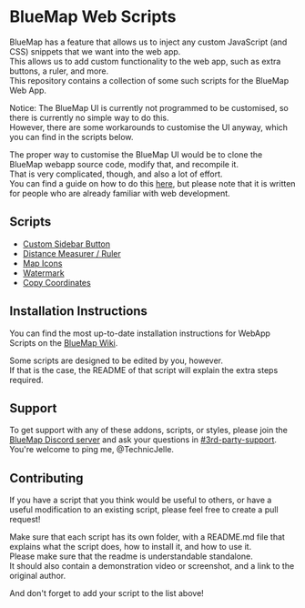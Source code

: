 # BlueMap Web Scripts

BlueMap has a feature that allows us to inject any custom JavaScript (and CSS) snippets that we want into the web app.  
This allows us to add custom functionality to the web app, such as extra buttons, a ruler, and more.  
This repository contains a collection of some such scripts for the BlueMap Web App.

Notice: The BlueMap UI is currently not programmed to be customised, so there is currently no simple way to do this.  
However, there are some workarounds to customise the UI anyway, which you can find in the scripts below.

The proper way to customise the BlueMap UI would be to clone the BlueMap webapp source code, modify that, and recompile it.  
That is very complicated, though, and also a lot of effort.  
You can find a guide on how to do this [here](https://bluemap.bluecolored.de/community/Customisation.html#advanced-webapp-customisation),
but please note that it is written for people who are already familiar with web development.

## Scripts
- [Custom Sidebar Button](custom-sidebar-button)
- [Distance Measurer / Ruler](distance-measurer)
- [Map Icons](map-icons)
- [Watermark](watermark)
- [Copy Coordinates](copy-coordinates)

## Installation Instructions
You can find the most up-to-date installation instructions for WebApp Scripts on the
[BlueMap Wiki](https://bluemap.bluecolored.de/community/Customisation.html#webapp-script-addons).

Some scripts are designed to be edited by you, however.\
If that is the case, the README of that script will explain the extra steps required.

## Support
To get support with any of these addons, scripts, or styles, please join the [BlueMap Discord server](https://bluecolo.red/map-discord)
and ask your questions in [#3rd-party-support](https://discord.com/channels/665868367416131594/863844716047106068).
You're welcome to ping me, @TechnicJelle.

## Contributing
If you have a script that you think would be useful to others, or have a useful modification to an existing script, 
please feel free to create a pull request!

Make sure that each script has its own folder, with a README.md file that explains
what the script does, how to install it, and how to use it.  
Please make sure that the readme is understandable standalone.  
It should also contain a demonstration video or screenshot, and a link to the original author.

And don't forget to add your script to the list above!

